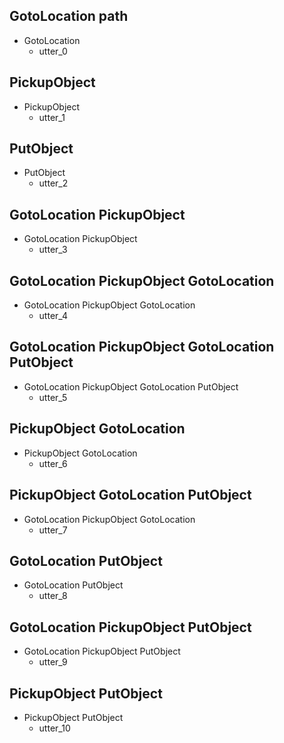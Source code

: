 ## GotoLocation path
* GotoLocation
  - utter_0

## PickupObject
* PickupObject
  - utter_1

## PutObject
* PutObject
  - utter_2

## GotoLocation PickupObject
* GotoLocation PickupObject
  - utter_3

## GotoLocation PickupObject GotoLocation
* GotoLocation PickupObject GotoLocation
  - utter_4

## GotoLocation PickupObject GotoLocation PutObject
* GotoLocation PickupObject GotoLocation PutObject
  - utter_5

## PickupObject GotoLocation
* PickupObject GotoLocation
  - utter_6

## PickupObject GotoLocation PutObject
* GotoLocation PickupObject GotoLocation
  - utter_7

## GotoLocation PutObject
* GotoLocation PutObject
  - utter_8

## GotoLocation PickupObject PutObject
* GotoLocation PickupObject PutObject
  - utter_9

## PickupObject PutObject
* PickupObject PutObject
  - utter_10
